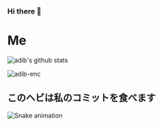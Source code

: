 ### Hi there 👋

# Me
![adib's github stats](https://github-readme-stats.vercel.app/api?username=adibenc&show_icons=true&bg_color=0d1117&title_color=fff&icon_color=fff&text_color=d9a618&show_owner=false)
<p><img align="center" src="https://github-readme-streak-stats.herokuapp.com/?user=adib-enc" alt="adib-enc" /></p> 

## このヘビは私のコミットを食べます
![Snake animation](https://github.com/adib-enc/adib-enc/blob/output/github-user-contribution.svg)
